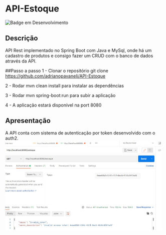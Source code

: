 # API-Estoque


![Badge em Desenvolvimento](http://img.shields.io/static/v1?label=STATUS&message=%20Concluido&color=GREEN&style=for-the-badge)




## Descrição

API Rest implementado no Spring Boot com Java e MySql, onde há um cadastro de produtos e consigo fazer um CRUD com o banco de dados através da API. 

##Passo a passo
1 - Clonar o repositório git clone https://github.com/adrianopavaneli/API-Estoque

2 - Rodar mvn clean install para instalar as dependências

3 - Rodar mvn spring-boot:run para subir a aplicação

4 - A aplicação estará disponível na port 8080

## Apresentação

A API conta com sistema de autenticação por token desenvolvido com o auth2.
<img src="https://github.com/adrianopavaneli/API-Estoque/blob/main/imagens/1erroautenticacao.jpg" alt="drawing" width="500"/>






